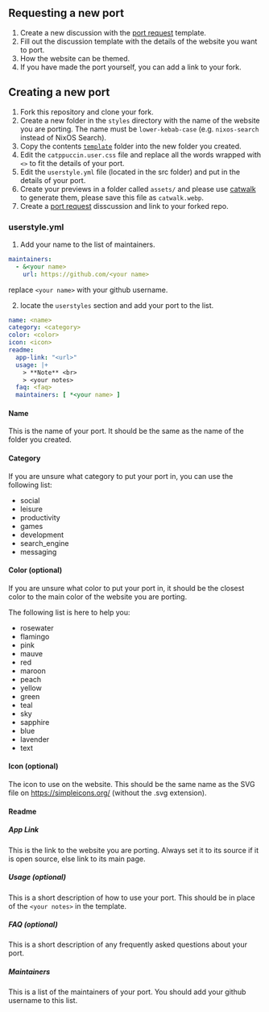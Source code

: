 ## Requesting a new port

1. Create a new discussion with the [port request](https://github.com/catppuccin/catppuccin/discussions/new?category=port-requests) template.
2. Fill out the discussion template with the details of the website you want to port.
3. How the website can be themed.
4. If you have made the port yourself, you can add a link to your fork.

## Creating a new port

1. Fork this repository and clone your fork.
2. Create a new folder in the `styles` directory with the name of the website you are porting. The name must be `lower-kebab-case` (e.g. `nixos-search` instead of NixOS Search).
3. Copy the contents [`template`](../styles/template/) folder into the new folder you created.
4. Edit the `catppuccin.user.css` file and replace all the words wrapped with `<>` to fit the details of your port.
5. Edit the `userstyle.yml` file (located in the src folder) and put in the details of your port.
6. Create your previews in a folder called `assets/` and please use [catwalk](https://github.com/catppuccin/toolbox#catwalk) to generate them, please save this file as `catwalk.webp`.
7. Create a [port request](https://github.com/catppuccin/catppuccin/discussions/new?category=port-requests) disscussion and link to your forked repo.

### userstyle.yml

1. Add your name to the list of maintainers.
```yaml
maintainers:
  - &<your name>
    url: https://github.com/<your name>
```
  replace `<your name>` with your github username.

2. locate the `userstyles` section and add your port to the list.
```yaml
name: <name>
category: <category>
color: <color>
icon: <icon>
readme:
  app-link: "<url>"
  usage: |+
    > **Note** <br>
    > <your notes>
  faq: <faq>
  maintainers: [ *<your name> ]
```
#### Name

This is the name of your port. It should be the same as the name of the folder you created.

#### Category

If you are unsure what category to put your port in, you can use the following list:
  - social
  - leisure
  - productivity
  - games
  - development
  - search_engine
  - messaging

#### Color (optional)

If you are unsure what color to put your port in, it should be the closest color to the main color of the website you are porting.

The following list is here to help you:
  - rosewater
  - flamingo
  - pink
  - mauve
  - red
  - maroon
  - peach
  - yellow
  - green
  - teal
  - sky
  - sapphire
  - blue
  - lavender
  - text

#### Icon (optional)

The icon to use on the website. This should be the same name as the SVG file on https://simpleicons.org/ (without the .svg extension).

#### Readme

##### App Link

This is the link to the website you are porting. Always set it to its source if it is open source, else link to its main page.

##### Usage (optional)

This is a short description of how to use your port. This should be in place of the `<your notes>` in the template.

##### FAQ (optional)

This is a short description of any frequently asked questions about your port.

##### Maintainers

This is a list of the maintainers of your port. You should add your github username to this list.
